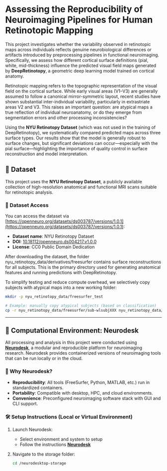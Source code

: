 # Assessing the Reproducibility of Neuroimaging Pipelines for Human Retinotopic Mapping

This project investigates whether the variability observed in retinotopic maps across individuals reflects genuine neurobiological differences or artifacts introduced by preprocessing pipelines in functional neuroimaging. Specifically, we assess how different cortical surface definitions (pial, white, mid-thickness) influence the predicted visual field maps generated by **DeepRetinotopy**, a geometric deep learning model trained on cortical anatomy.

Retinotopic mapping refers to the topographic representation of the visual field on the cortical surface. While early visual areas (V1–V3) are generally assumed to follow a canonical mirror-symmetric layout, recent studies have shown substantial inter-individual variability, particularly in extrastriate areas V2 and V3. This raises an important question: are atypical maps a true reflection of individual neuroanatomy, or do they emerge from segmentation errors and other processing inconsistencies?

Using the **NYU Retinotopy Dataset** (which was not used in the training of DeepRetinotopy), we systematically compared predicted maps across three surface types. Our results show that the model is generally robust to surface changes, but significant deviations can occur—especially with the pial surface—highlighting the importance of quality control in surface reconstruction and model interpretation.

## 📁 Dataset

This project uses the **NYU Retinotopy Dataset**, a publicly available collection of high-resolution anatomical and functional MRI scans suitable for retinotopic analysis.

### 🔗 Dataset Access

You can access the dataset via [https://openneuro.org/datasets/ds003787/versions/1.0.1](https://openneuro.org/datasets/ds003787/versions/1.0.1):

- **Dataset name**: NYU Retinotopy Dataset  
- **DOI**: [10.18112/openneuro.ds004217.v1.0.0](https://doi.org/10.18112/openneuro.ds003787.v1.0.1)  
- **License**: CC0 Public Domain Dedication

After downloading the dataset, the folder nyu_retinotopy_data/derivatives/freesurfer contains surface reconstructions for all subjects. This is the primary directory used for generating anatomical features and running predictions with DeepRetinotopy.

To simplify testing and reduce compute overhead, we selectively copy subjects with atypical maps into a new working folder:

   ```bash
   mkdir -p nyu_retinotopy_data/freesurfer_test

   # Example: manually copy atypical subjects (based on classification)
   cp -r nyu_retinotopy_data/freesurfer/sub-wlsubjXXX nyu_retinotopy_data/freesurfer_test/
   ```

---

## 🧪 Computational Environment: Neurodesk

All processing and analysis in this project were conducted using [**Neurodesk**](https://www.neurodesk.org/), a modular and reproducible platform for neuroimaging research. Neurodesk provides containerized versions of neuroimaging tools that can be run locally or in the cloud.

### 🚀 Why Neurodesk?

- **Reproducibility**: All tools (FreeSurfer, Python, MATLAB, etc.) run in standardized containers.
- **Portability**: Compatible with desktop, HPC, and cloud environments.
- **Convenience**: Preconfigured neuroimaging software stack with GUI and CLI support.

### 🛠 Setup Instructions (Local or Virtual Environment)

1. Launch Neurodesk:
   - Select environment and system to setup
   - Follow the instructions [**Neurodesk**](https://www.neurodesk.org/)

2. Navigate to the storage folder:
   ```bash
   cd /neurodesktop-storage
   ```
